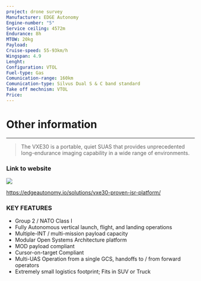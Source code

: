 ```yaml
---
project: drone survey
Manufacturer: EDGE Autonomy
Engine-number: "5"
Service ceiling: 4572m
Endurance: 8h
MTOW: 20kg
Payload: 
Cruise-speed: 55-93km/h
Wingspan: 4.9
Lenght: 
Configuration: VTOL
Fuel-type: Gas
Comunication-range: 160km
Comunication-type: Silvus Dual S & C band standard
Take off mechnism: VTOL
Price:
---
```

# Other information
---
>The VXE30 is a portable, quiet SUAS that provides unprecedented long-endurance imaging capability in a wide range of environments.
### Link to website
![](https://i.imgur.com/LGGdUox.png)

https://edgeautonomy.io/solutions/vxe30-proven-isr-platform/
### KEY FEATURES  
- Group 2 / NATO Class I
- Fully Autonomous vertical launch, flight, and landing operations
- Multiple-INT / multi-mission payload capacity
- Modular Open Systems Architecture platform
- MOD payload compliant
- Cursor-on-target Compliant
- Multi-UAS Operation from a single GCS, handoffs to / from forward operators
- Extremely small logistics footprint; Fits in SUV or Truck